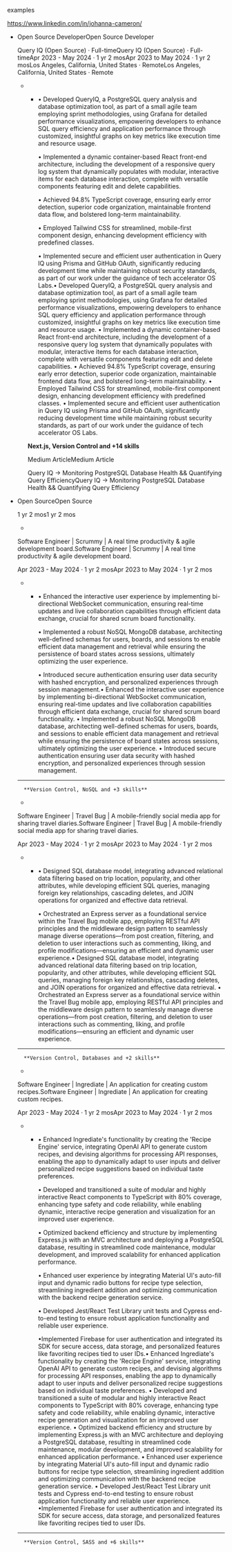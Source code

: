 examples

https://www.linkedin.com/in/johanna-cameron/

- 
  Open Source DeveloperOpen Source Developer

  Query IQ (Open Source) · Full-timeQuery IQ (Open Source) · Full-timeApr 2023 - May 2024 · 1 yr 2 mosApr 2023 to May 2024 · 1 yr 2 mosLos Angeles, California, United States · RemoteLos Angeles, California, United States · Remote

  - - • Developed QueryIQ, a PostgreSQL query analysis and database optimization tool, as part of a small agile team employing sprint methodologies, using Grafana for detailed performance visualizations, empowering developers to enhance SQL query efficiency and application performance through customized, insightful graphs on key metrics like execution time and resource usage.

      • Implemented a dynamic container-based React front-end architecture, including the development of a responsive query log system that dynamically populates with modular, interactive items for each database interaction, complete with versatile components featuring edit and delete capabilities.

      • Achieved 94.8% TypeScript coverage, ensuring early error detection, superior code organization, maintainable frontend data flow, and bolstered long-term maintainability.

      • Employed Tailwind CSS for streamlined, mobile-first component design, enhancing development efficiency with predefined classes.

      • Implemented secure and efficient user authentication in Query IQ using Prisma and GitHub OAuth, significantly reducing development time while maintaining robust security standards, as part of our work under the guidance of tech accelerator OS Labs.• Developed QueryIQ, a PostgreSQL query analysis and database optimization tool, as part of a small agile team employing sprint methodologies, using Grafana for detailed performance visualizations, empowering developers to enhance SQL query efficiency and application performance through customized, insightful graphs on key metrics like execution time and resource usage. • Implemented a dynamic container-based React front-end architecture, including the development of a responsive query log system that dynamically populates with modular, interactive items for each database interaction, complete with versatile components featuring edit and delete capabilities. • Achieved 94.8% TypeScript coverage, ensuring early error detection, superior code organization, maintainable frontend data flow, and bolstered long-term maintainability. • Employed Tailwind CSS for streamlined, mobile-first component design, enhancing development efficiency with predefined classes. • Implemented secure and efficient user authentication in Query IQ using Prisma and GitHub OAuth, significantly reducing development time while maintaining robust security standards, as part of our work under the guidance of tech accelerator OS Labs.

    **Next.js, Version Control and +14 skills**

    Medium ArticleMedium Article

    Query IQ → Monitoring PostgreSQL Database Health && Quantifying Query EfficiencyQuery IQ → Monitoring PostgreSQL Database Health && Quantifying Query Efficiency

- Open SourceOpen Source

  1 yr 2 mos1 yr 2 mos

  - 

    Software Engineer | Scrummy | A real time productivity & agile development board.Software Engineer | Scrummy | A real time productivity & agile development board.

    Apr 2023 - May 2024 · 1 yr 2 mosApr 2023 to May 2024 · 1 yr 2 mos

    - - • Enhanced the interactive user experience by implementing bi-directional WebSocket communication, ensuring real-time updates and live collaboration capabilities through efficient data exchange, crucial for shared scrum board functionality.

        • Implemented a robust NoSQL MongoDB database, architecting well-defined schemas for users, boards, and sessions to enable efficient data management and retrieval while ensuring the persistence of board states across sessions, ultimately optimizing the user experience.

        • Introduced secure authentication ensuring user data security with hashed encryption, and personalized experiences through session management.• Enhanced the interactive user experience by implementing bi-directional WebSocket communication, ensuring real-time updates and live collaboration capabilities through efficient data exchange, crucial for shared scrum board functionality. • Implemented a robust NoSQL MongoDB database, architecting well-defined schemas for users, boards, and sessions to enable efficient data management and retrieval while ensuring the persistence of board states across sessions, ultimately optimizing the user experience. • Introduced secure authentication ensuring user data security with hashed encryption, and personalized experiences through session management.

    - - - 

        **Version Control, NoSQL and +3 skills**

  - 

    Software Engineer | Travel Bug | A mobile-friendly social media app for sharing travel diaries.Software Engineer | Travel Bug | A mobile-friendly social media app for sharing travel diaries.

    Apr 2023 - May 2024 · 1 yr 2 mosApr 2023 to May 2024 · 1 yr 2 mos

    - - • Designed SQL database model, integrating advanced relational data filtering based on trip location, popularity, and other attributes, while developing efficient SQL queries, managing foreign key relationships, cascading deletes, and JOIN operations for organized and effective data retrieval.

        • Orchestrated an Express server as a foundational service within the Travel Bug mobile app, employing RESTful API principles and the middleware design pattern to seamlessly manage diverse operations—from post creation, filtering, and deletion to user interactions such as commenting, liking, and profile modifications—ensuring an efficient and dynamic user experience.• Designed SQL database model, integrating advanced relational data filtering based on trip location, popularity, and other attributes, while developing efficient SQL queries, managing foreign key relationships, cascading deletes, and JOIN operations for organized and effective data retrieval. • Orchestrated an Express server as a foundational service within the Travel Bug mobile app, employing RESTful API principles and the middleware design pattern to seamlessly manage diverse operations—from post creation, filtering, and deletion to user interactions such as commenting, liking, and profile modifications—ensuring an efficient and dynamic user experience.

    - - - 

        **Version Control, Databases and +2 skills**

  - 

    Software Engineer | Ingrediate | An application for creating custom recipes.Software Engineer | Ingrediate | An application for creating custom recipes.

    Apr 2023 - May 2024 · 1 yr 2 mosApr 2023 to May 2024 · 1 yr 2 mos

    - - • Enhanced Ingrediate's functionality by creating the 'Recipe Engine' service, integrating OpenAI API to generate custom recipes, and devising algorithms for processing API responses, enabling the app to dynamically adapt to user inputs and deliver personalized recipe suggestions based on individual taste preferences.

        • Developed and transitioned a suite of modular and highly interactive React components to TypeScript with 80% coverage, enhancing type safety and code reliability, while enabling dynamic, interactive recipe generation and visualization for an improved user experience.

        • Optimized backend efficiency and structure by implementing Express.js with an MVC architecture and deploying a PostgreSQL database, resulting in streamlined code maintenance, modular development, and improved scalability for enhanced application performance.

        • Enhanced user experience by integrating Material UI's auto-fill input and dynamic radio buttons for recipe type selection, streamlining ingredient addition and optimizing communication with the backend recipe generation service.

        • Developed Jest/React Test Library unit tests and Cypress end-to-end testing to ensure robust application functionality and reliable user experience.

        •Implemented Firebase for user authentication and integrated its SDK for secure access, data storage, and personalized features like favoriting recipes tied to user IDs.• Enhanced Ingrediate's functionality by creating the 'Recipe Engine' service, integrating OpenAI API to generate custom recipes, and devising algorithms for processing API responses, enabling the app to dynamically adapt to user inputs and deliver personalized recipe suggestions based on individual taste preferences. • Developed and transitioned a suite of modular and highly interactive React components to TypeScript with 80% coverage, enhancing type safety and code reliability, while enabling dynamic, interactive recipe generation and visualization for an improved user experience. • Optimized backend efficiency and structure by implementing Express.js with an MVC architecture and deploying a PostgreSQL database, resulting in streamlined code maintenance, modular development, and improved scalability for enhanced application performance. • Enhanced user experience by integrating Material UI's auto-fill input and dynamic radio buttons for recipe type selection, streamlining ingredient addition and optimizing communication with the backend recipe generation service. • Developed Jest/React Test Library unit tests and Cypress end-to-end testing to ensure robust application functionality and reliable user experience. •Implemented Firebase for user authentication and integrated its SDK for secure access, data storage, and personalized features like favoriting recipes tied to user IDs.

    - - - 

        **Version Control, SASS and +6 skills**